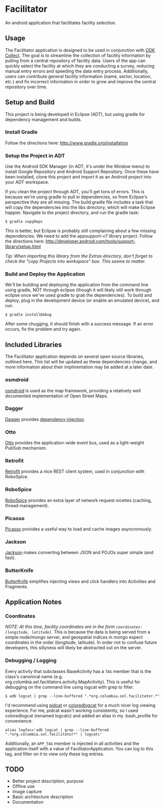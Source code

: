 Facilitator
===========

An android application that facilitates facility selection.

## Usage
The Facilitator application is designed to be used in conjunction with [ODK Collect](http://opendatakit.org/use/collect/). The goal is to streamline the collection of facility information by pulling from a central repository of facility data. Users of the app can quickly select the facility at which they are conducting a survey, reducing manual entry errors and speeding the data entry process. Additionally, users can contribute general facility information (name, sector, location, etc.) and fix incorrect information in order to grow and improve the central repository over time.

## Setup and Build
This project is being developed in Eclipse (ADT), but using gradle for dependency management and builds.

### Install Gradle
Follow the directions here: http://www.gradle.org/installation

### Setup the Project in ADT
Use the Android SDK Manager (in ADT, it's under the Window menu) to install Google Repository and Android Support Repository. Once these have been installed, clone this project and import it as an Android project into your ADT workspace.

If you clean the project through ADT, you'll get tons of errors. This is because we're using gradle to pull in dependencies, so from Eclipse's perspective they are all missing. The build.gradle file includes a task that will copy the dependencies into the libs directory, which will make Eclipse happier. Navigate to the project directory, and run the gradle task:

```
$ gradle copyDeps
```

This is better, but Eclipse is probably still complaining about a few missing dependencies. We need to add the appsupport-v7 library project. Follow the directions here: http://developer.android.com/tools/support-library/setup.html

*Tip: When importing this library from the Extras directory, don't forget to check the "copy Projects into workspace" box. This seems to matter.*

### Build and Deploy the Application
We'll be building and deploying the application from the command line using gradle, NOT through eclipse (though it will likely still work through eclipse once we've used gradle to grab the dependencies). To build and deploy, plug in the development device (or enable an emulated device), and run:

```
$ gradle installDebug
```

After some chugging, it should finish with a success message. If an error occurs, fix the problem and try again.

## Included Libraries
The Facilitator application depends on several open source libraries, outlined here. This list will be updated as these dependencies change, and more information about their implmentation may be added at a later date.

### osmdroid
[osmdroid](https://github.com/osmdroid/osmdroid) is used as the map framework, providing a relatively well documented implementation of Open Street Maps.

### Dagger
[Dagger](http://square.github.io/dagger/) provides [dependency injection](http://en.wikipedia.org/wiki/Dependency_injection).

### Otto
[Otto](square.github.io/otto/) provides the application-wide event bus, used as a light-weight PubSub mechanism.

### Retrofit
[Retrofit](http://square.github.io/retrofit/) provides a nice REST client system, used in conjunction with RoboSpice.

### RoboSpice
[RoboSpice](https://github.com/stephanenicolas/robospice) provides an extra layer of network request niceties (caching, thread management).

### Picasso
[Picasso](square.github.io/picasso/) provides a useful way to load and cache images asyncronously.

### Jackson
[Jackson](http://wiki.fasterxml.com/JacksonHome) makes converting between JSON and POJOs super simple (and fast).

### ButterKnife
[ButterKnife](http://jakewharton.github.io/butterknife/) simplifies injecting views and click handlers into Activities and Fragments.

## Application Notes

### Coordinates
*NOTE: At this time, facility coordinates are in the form `coordinates: [longitude, latitude]`.* This is because the data is being served from a simple node/mongo server, and geospatial indices in mongo expect coordinates in the order (longitude, latitude). In order not to confuse future developers, this sillyness will likely be abstracted out on the server.

### Debugging / Logging
Every activity that subclasses BaseActivity has a `TAG` member that is the class's canonical name (e.g. org.columbia.sel.facilitators.activity.MapActivity). This is useful for debugging on the command line using logcat with grep to filter.

```
$ adb logcat | grep --line-buffered ".*org.columbia.sel.facilitator.*"
```

I'd recommend using [pidcat](https://github.com/JakeWharton/pidcat) or [coloredlogcat](http://jsharkey.org/blog/2009/04/22/modifying-the-android-logcat-stream-for-full-color-debugging/) for a much nicer log viewing experience. For me, pidcat wasn't working consistently, so I used coloredlogcat (renamed logcatc) and added an alias in my .bash_profile for convenience:

```
alias logfac='adb logcat | grep --line-buffered ".*org.columbia.sel.facilitator*" | logcatc'
```
Additionally, an `APP_TAG` member is injected in all activities and the application itself with a value of FacilitatorApplication. You can log to this tag, and filter on it to view only these log entries.

## TODO
- Better project description, purpose
- Offline use
- Image capture
- Basic architecture description
- Documentation
